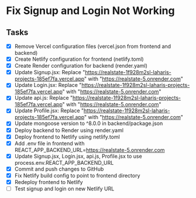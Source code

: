 # Fix Signup and Login Not Working

## Tasks
- [x] Remove Vercel configuration files (vercel.json from frontend and backend)
- [x] Create Netlify configuration for frontend (netlify.toml)
- [x] Create Render configuration for backend (render.yaml)
- [x] Update Signup.jsx: Replace "https://realstate-1f928m2sl-laharis-projects-185ef7fa.vercel.app" with "https://realstate-5.onrender.com"
- [x] Update Login.jsx: Replace "https://realstate-1f928m2sl-laharis-projects-185ef7fa.vercel.app" with "https://realstate-5.onrender.com"
- [x] Update api.js: Replace "https://realstate-1f928m2sl-laharis-projects-185ef7fa.vercel.app" with "https://realstate-5.onrender.com"
- [x] Update Profile.jsx: Replace "https://realstate-1f928m2sl-laharis-projects-185ef7fa.vercel.app" with "https://realstate-5.onrender.com"
- [x] Update mongoose version to ^8.0.0 in backend/package.json
- [x] Deploy backend to Render using render.yaml
- [x] Deploy frontend to Netlify using netlify.toml
- [x] Add .env file in frontend with REACT_APP_BACKEND_URL=https://realstate-5.onrender.com
- [x] Update Signup.jsx, Login.jsx, api.js, Profile.jsx to use process.env.REACT_APP_BACKEND_URL
- [x] Commit and push changes to GitHub
- [x] Fix Netlify build config to point to frontend directory
- [x] Redeploy frontend to Netlify
- [ ] Test signup and login on new Netlify URL
